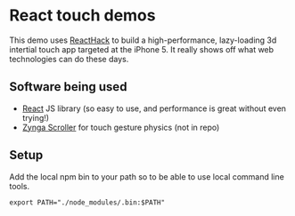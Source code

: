 # React touch demos

This demo uses [ReactHack](http://github.com/petehunt/ReactHack) to build a high-performance, lazy-loading 3d intertial touch app targeted at the iPhone 5. It really shows off what web technologies can do these days.

## Software being used

  * [React](http://github.com/facebook/react) JS library (so easy to use, and performance is great without even trying!)
  * [Zynga Scroller](http://github.com/zynga/scroller) for touch gesture physics (not in repo)


## Setup

Add the local npm bin to your path so to be able to use local command line tools.

    export PATH="./node_modules/.bin:$PATH"